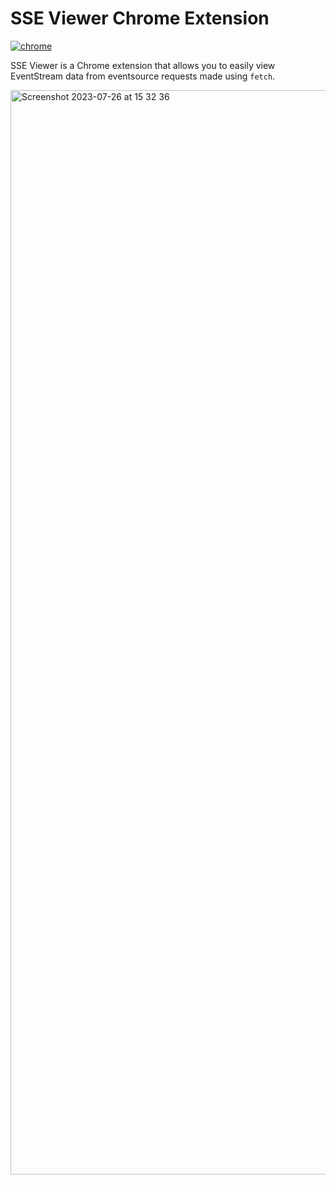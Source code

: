 # SSE Viewer Chrome Extension

[![chrome](https://github-production-user-asset-6210df.s3.amazonaws.com/18044730/257728699-b3e38347-355e-4f13-9040-30b929f40f89.png)](https://chrome.google.com/webstore/detail/sse-viewer/pkofiecpdokojdgoccnbfplkphbmppaf)

SSE Viewer is a Chrome extension that allows you to easily view EventStream data from eventsource requests made using `fetch`.

<img width="1735" alt="Screenshot 2023-07-26 at 15 32 36" src="https://github.com/maltoze/sse-viewer/assets/18044730/cf7401f9-1ccf-4905-92f9-5f811a306c9d">
